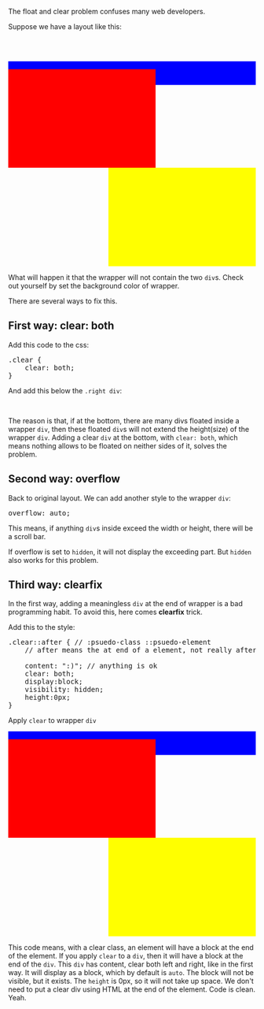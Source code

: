 The float and clear problem confuses many web developers.

Suppose we have a layout like this:

<pre lang="html">
<style>
body{
	width:700px;
}

.left {
	width:300px;
	height: 200px;
	float: left;
	background-color: red;
}
.right {
	width:300px;
	height: 200px;
	float: right;
	background-color: yellow;
}
.wrapper {
	background-color: blue;
}
</style>
<body>
<div class="wrapper">
	<div class="left"></div>
	<div class="right"></div>
</div>
</body>
</pre>

What will happen it that the wrapper will not contain the two `div`s. Check out yourself by set the background color of wrapper.

There are several ways to fix this.

## First way: clear: both

Add this code to the css:

<pre lang="css">
.clear {
	clear: both;
} 
</pre>

And add this below the `.right div`:
	
<pre lang="html">
<div class="clear"></div>
</pre>

The reason is that, if at the bottom, there are many divs floated inside a wrapper `div`, then these floated `div`s will not extend the height(size) of the wrapper `div`. Adding a clear `div` at the bottom, with `clear: both`, which means nothing allows to be floated on neither sides of it, solves the problem.

## Second way: overflow

Back to original layout. We can add another style to the wrapper `div`:
	
<pre lang="css">
overflow: auto;
</pre>

This means, if anything `div`s inside exceed the width or height, there will be a scroll bar.

If overflow is set to `hidden`, it will not display the exceeding part. But `hidden` also works for this problem.

## Third way: clearfix

In the first way, adding a meaningless `div` at the end of wrapper is a bad programming habit. To avoid this, here comes __clearfix__ trick.

Add this to the style:

<pre lang="css">
.clear::after { // :psuedo-class ::psuedo-element
	// after means the at end of a element, not really after the element

	content: ":)"; // anything is ok
	clear: both;
	display:block;
	visibility: hidden;
	height:0px;
}
</pre>

Apply `clear` to wrapper `div`

<pre lang="html">
<div class="wrapper clear">
	<div class="left"></div>
	<div class="right"></div>
</div>
</pre>

This code means, with a clear class, an element will have a block at the end of the element. If you apply `clear` to a `div`, then it will have a block at the end of the `div`. This `div` has content, clear both left and right, like in the first way. It will display as a block, which by default is `auto`. The block will not be visible, but it exists. The `height` is 0px, so it will not take up space. We don't need to put a clear div using HTML at the end of the element. Code is clean. Yeah.